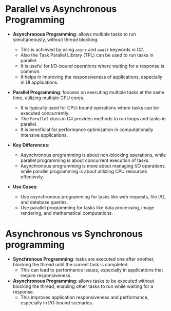 # Parallel vs Asynchronous Programming

- **Asynchronous Programming**: allows multiple tasks to run simultaneously, without thread blocking.
  - This is achieved by using `async` and `await` keywords in C#.
  - Also the Task Parallel Library (TPL) can be used to run tasks in parallel.
  - It is useful for I/O-bound operations where waiting for a response is common.
  - It helps in improving the responsiveness of applications, especially in UI applications.
- **Parallel Programming**: focuses on executing multiple tasks at the same time, utilizing multiple CPU cores.

  - It is typically used for CPU-bound operations where tasks can be executed concurrently.
  - The `Parallel` class in C# provides methods to run loops and tasks in parallel.
  - It is beneficial for performance optimization in computationally intensive applications.

- **Key Differences**:
  - Asynchronous programming is about non-blocking operations, while parallel programming is about concurrent execution of tasks.
  - Asynchronous programming is more about managing I/O operations, while parallel programming is about utilizing CPU resources effectively.
- **Use Cases**:
  - Use asynchronous programming for tasks like web requests, file I/O, and database queries.
  - Use parallel programming for tasks like data processing, image rendering, and mathematical computations.

# Asynchronous vs Synchronous programming

- **Synchronous Programming**: tasks are executed one after another, blocking the thread until the current task is completed.
  - This can lead to performance issues, especially in applications that require responsiveness.
- **Asynchronous Programming**: allows tasks to be executed without blocking the thread, enabling other tasks to run while waiting for a response.
  - This improves application responsiveness and performance, especially in I/O-bound scenarios.
